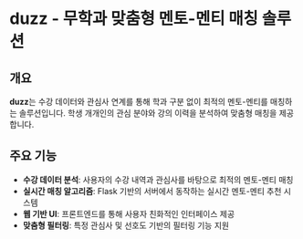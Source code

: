 # duzz - 무학과 맞춤형 멘토-멘티 매칭 솔루션

## 개요
**duzz**는 수강 데이터와 관심사 연계를 통해 학과 구분 없이 최적의 멘토-멘티를 매칭하는 솔루션입니다. 학생 개개인의 관심 분야와 강의 이력을 분석하여 맞춤형 매칭을 제공합니다.

## 주요 기능
- **수강 데이터 분석**: 사용자의 수강 내역과 관심사를 바탕으로 최적의 멘토-멘티 매칭
- **실시간 매칭 알고리즘**: Flask 기반의 서버에서 동작하는 실시간 멘토-멘티 추천 시스템
- **웹 기반 UI**: 프론트엔드를 통해 사용자 친화적인 인터페이스 제공
- **맞춤형 필터링**: 특정 관심사 및 선호도 기반의 필터링 기능 지원
